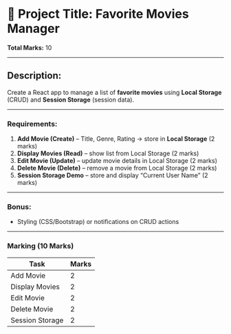 
# 📝 **Project Title:** Favorite Movies Manager

**Total Marks:** 10

---

## **Description:**

Create a React app to manage a list of **favorite movies** using **Local Storage** (CRUD) and **Session Storage** (session data).

---

### **Requirements:**

1. **Add Movie (Create)** – Title, Genre, Rating → store in **Local Storage** (2 marks)
2. **Display Movies (Read)** – show list from Local Storage (2 marks)
3. **Edit Movie (Update)** – update movie details in Local Storage (2 marks)
4. **Delete Movie (Delete)** – remove a movie from Local Storage (2 marks)
5. **Session Storage Demo** – store and display “Current User Name” (2 marks)

---

### **Bonus:**

* Styling (CSS/Bootstrap) or notifications on CRUD actions

---

### **Marking (10 Marks)**

| Task            | Marks |
| --------------- | ----- |
| Add Movie       | 2     |
| Display Movies  | 2     |
| Edit Movie      | 2     |
| Delete Movie    | 2     |
| Session Storage | 2     |
